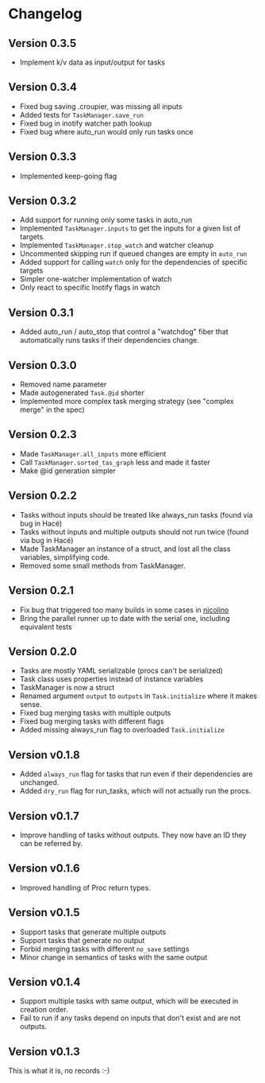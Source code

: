 # Changelog

## Version 0.3.5

* Implement k/v data as input/output for tasks

## Version 0.3.4

* Fixed bug saving .croupier, was missing all inputs
* Added tests for `TaskManager.save_run`
* Fixed bug in inotify watcher path lookup
* Fixed bug where auto_run would only run tasks once

## Version 0.3.3

* Implemented keep-going flag

## Version 0.3.2

* Add support for running only some tasks in auto_run
* Implemented `TaskManager.inputs` to get the inputs for
  a given list of targets.
* Implemented `TaskManager.stop_watch` and watcher cleanup
* Uncommented skipping run if queued changes are empty in `auto_run`
* Added support for calling `watch` only for the dependencies of
  specific targets
* Simpler one-watcher implementation of watch
* Only react to specific Inotify flags in watch

## Version 0.3.1

* Added auto_run / auto_stop that control a "watchdog" fiber that
  automatically runs tasks if their dependencies change.

## Version 0.3.0

* Removed name parameter
* Made autogenerated `Task.@id` shorter
* Implemented more complex task merging strategy (see
  "complex merge" in the spec)

## Version 0.2.3

* Made `TaskManager.all_inputs` more efficient
* Call `TaskManager.sorted_tas_graph` less and made it faster
* Make @id generation simpler

## Version 0.2.2

* Tasks without inputs should be treated like always_run tasks
  (found via bug in Hacé)
* Tasks without inputs and multiple outputs should not run twice
  (found via bug in Hacé)
* Made TaskManager an instance of a struct, and lost all the
  class variables, simplifying code.
* Removed some small methods from TaskManager.

## Version 0.2.1

* Fix bug that triggered too many builds in some cases in
  [nicolino](https://github.com/ralsina/nicolino)
* Bring the parallel runner up to date with the serial one,
  including equivalent tests

## Version 0.2.0

* Tasks are mostly YAML serializable (procs can't be serialized)
* Task class uses properties instead of instance variables
* TaskManager is now a struct
* Renamed argument `output` to `outputs` in `Task.initialize` where
  it makes sense.
* Fixed bug merging tasks with multiple outputs
* Fixed bug merging tasks with different flags
* Added missing always_run flag to overloaded `Task.initialize`

## Version v0.1.8

* Added `always_run` flag for tasks that run even if their dependencies
  are unchanged.
* Added `dry_run` flag for run_tasks, which will not actually run the
  procs.

## Version v0.1.7

* Improve handling of tasks without outputs.
  They now have an ID they can be referred by.

## Version v0.1.6

* Improved handling of Proc return types.

## Version v0.1.5

* Support tasks that generate multiple outputs
* Support tasks that generate no output
* Forbid merging tasks with different `no_save` settings
* Minor change in semantics of tasks with the same output

## Version v0.1.4

* Support multiple tasks with same output, which will be executed in creation order.
* Fail to run if any tasks depend on inputs that don't exist and are not outputs.

## Version v0.1.3

This is what it is, no records :-)
